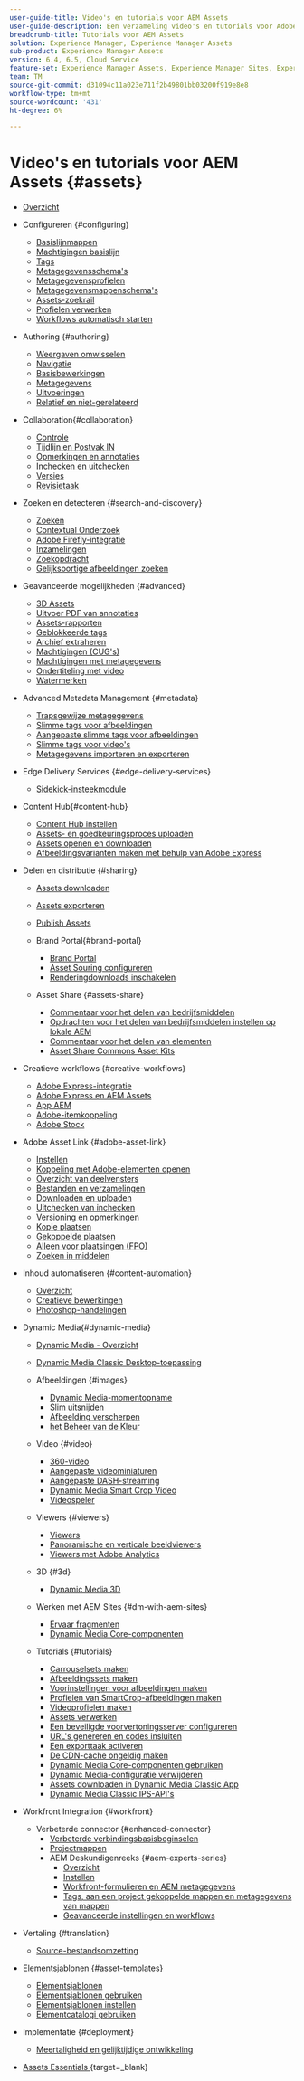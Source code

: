 ```yaml
---
user-guide-title: Video's en tutorials voor AEM Assets
user-guide-description: Een verzameling video's en tutorials voor Adobe Experience Manager Assets.
breadcrumb-title: Tutorials voor AEM Assets
solution: Experience Manager, Experience Manager Assets
sub-product: Experience Manager Assets
version: 6.4, 6.5, Cloud Service
feature-set: Experience Manager Assets, Experience Manager Sites, Experience Manager
team: TM
source-git-commit: d31094c11a023e711f2b49801bb03200f919e8e8
workflow-type: tm+mt
source-wordcount: '431'
ht-degree: 6%

---
```



# Video&#39;s en tutorials voor AEM Assets {#assets}

+ [Overzicht](overview.md)

+ Configureren {#configuring}
   + [Basislijnmappen](configuring/baseline-folders.md)
   + [Machtigingen basislijn](configuring/baseline-permissions.md)
   + [Tags](configuring/tagging.md)
   + [Metagegevensschema&#39;s](configuring/metadata-schemas.md)
   + [Metagegevensprofielen](configuring/metadata-profiles.md)
   + [Metagegevensmappenschema&#39;s](configuring/metadata-folder-schemas.md)
   + [Assets-zoekrail](configuring/assets-admin-search-rail.md)
   + [Profielen verwerken](configuring/processing-profiles.md)
   + [Workflows automatisch starten](configuring/auto-start-workflows.md)

+ Authoring {#authoring}
   + [Weergaven omwisselen](./authoring/switch-views.md)
   + [Navigatie](./authoring/navigation.md)
   + [Basisbewerkingen](./authoring/basic-operations.md)
   + [Metagegevens](./authoring/metadata.md)
   + [Uitvoeringen](./authoring/renditions.md)
   + [Relatief en niet-gerelateerd](./authoring/relate-unrelate.md)

+ Collaboration{#collaboration}
   + [Controle](./collaboration/watch.md)
   + [Tijdlijn en Postvak IN](./collaboration/timeline-and-inbox.md)
   + [Opmerkingen en annotaties](./collaboration/comments-and-annotations.md)
   + [Inchecken en uitchecken](./collaboration/check-in-and-check-out.md)
   + [Versies](./collaboration/versions.md)
   + [Revisietaak](./collaboration/review-task.md)

+ Zoeken en detecteren {#search-and-discovery}
   + [Zoeken](./search-and-discovery/search.md)
   + [ Contextual Onderzoek ](./search-and-discovery/contextual-search.md)
   + [Adobe Firefly-integratie](./search-and-discovery/adobe-firefly.md)
   + [ Inzamelingen ](./search-and-discovery/collections.md)
   + [Zoekopdracht](./search-and-discovery/search-boost.md)
   + [Gelijksoortige afbeeldingen zoeken](./search-and-discovery/find-similar-images.md)

+ Geavanceerde mogelijkheden {#advanced}
   + [ 3D Assets ](./advanced/3d-assets.md)
   + [Uitvoer PDF van annotaties](./advanced/customizing-annotations-pdf-output.md)
   + [Assets-rapporten](./advanced/asset-reports.md)
   + [Geblokkeerde tags](./advanced/blocked-tags.md)
   + [Archief extraheren](./advanced/extract-archive.md)
   + [Machtigingen (CUG&#39;s)](./advanced/closed-user-groups.md)
   + [Machtigingen met metagegevens](./advanced/metadata-driven-permissions.md)
   + [Ondertiteling met video](./advanced/video-closed-captions.md)
   + [Watermerken](./advanced/watermarks.md)

+ Advanced Metadata Management {#metadata}
   + [Trapsgewijze metagegevens](metadata/cascade-metadata-feature-video-use.md)
   + [Slimme tags voor afbeeldingen](metadata/image-smart-tags.md)
   + [Aangepaste slimme tags voor afbeeldingen](metadata/custom-smart-tags.md)
   + [Slimme tags voor video&#39;s](metadata/video-smart-tags.md)
   + [Metagegevens importeren en exporteren](metadata/metadata-import-export.md)

+ Edge Delivery Services {#edge-delivery-services}
   + [Sidekick-insteekmodule](./edge-delivery-services/sidekick-plugin.md)

+ Content Hub{#content-hub}
   + [Content Hub instellen](./content-hub/settingup-content-hub.md)
   + [Assets- en goedkeuringsproces uploaden](./content-hub/uploading-assets-and-approval-process.md)
   + [Assets openen en downloaden](./content-hub/accessing-and-downloading-assets.md)
   + [Afbeeldingsvarianten maken met behulp van Adobe Express](./content-hub/creating-image-variants-using-adobe-express.md)

+ Delen en distributie {#sharing}
   + [Assets downloaden](./sharing/download.md)
   + [Assets exporteren](./sharing/export.md)
   + [Publish Assets](./sharing/publish.md)

   + Brand Portal{#brand-portal}
      + [Brand Portal](./sharing/brand-portal.md)
      + [Asset Souring configureren](brand-portal/configure-asset-sourcing.md)
      + [Renderingdownloads inschakelen](brand-portal/enable-renditions-download.md)

   + Asset Share {#assets-share}
      + [Commentaar voor het delen van bedrijfsmiddelen](./sharing/asset-share-commons-user-experience-feature-video-understand.md)
      + [Opdrachten voor het delen van bedrijfsmiddelen instellen op lokale AEM](./sharing/asset-share-commons-technical-video-setup.md)
      + [Commentaar voor het delen van elementen](./sharing/asset-share-commons-feature-video-theming.md)
      + [Asset Share Commons Asset Kits](./sharing/asset-share/asset-share-commons-asset-kits.md)

+ Creatieve workflows {#creative-workflows}
   + [Adobe Express-integratie](./creative-workflows/adobe-express.md)
   + [Adobe Express en AEM Assets](./creative-workflows/adobe-express-aem-assets.md)
   + [App AEM](./creative-workflows/aem-desktop-app.md)
   + [Adobe-itemkoppeling](./creative-workflows/adobe-asset-link.md)
   + [Adobe Stock](./creative-workflows/adobe-stock.md)

+ Adobe Asset Link {#adobe-asset-link}
   + [Instellen](./adobe-asset-link/setup.md)
   + [Koppeling met Adobe-elementen openen](./adobe-asset-link/launch-adobe-asset-link.md)
   + [Overzicht van deelvensters](./adobe-asset-link/panel-overview.md)
   + [Bestanden en verzamelingen](./adobe-asset-link/files-and-collections.md)
   + [Downloaden en uploaden](./adobe-asset-link/download-and-upload.md)
   + [Uitchecken van inchecken](./adobe-asset-link/check-in-check-out.md)
   + [Versioning en opmerkingen](./adobe-asset-link/file-versioning-and-comments.md)
   + [Kopie plaatsen](./adobe-asset-link/place-copy.md)
   + [Gekoppelde plaatsen](./adobe-asset-link/place-linked.md)
   + [Alleen voor plaatsingen (FPO)](./adobe-asset-link/for-placement-only.md)
   + [Zoeken in middelen](./adobe-asset-link/asset-search.md)

+ Inhoud automatiseren {#content-automation}
   + [Overzicht](./content-automation/overview.md)
   + [Creatieve bewerkingen](./content-automation/creative-operations.md)
   + [Photoshop-handelingen](./content-automation/photoshop-actions.md)

+ Dynamic Media{#dynamic-media}
   + [Dynamic Media - Overzicht](dynamic-media/dynamic-media-overview-feature-video-use.md)
   + [Dynamic Media Classic Desktop-toepassing](dynamic-media/dynamic-media-classic-desktop-application.md)
   + Afbeeldingen {#images}
      + [Dynamic Media-momentopname](dynamic-media/dynamic-media-snapshot.md)
      + [Slim uitsnijden](dynamic-media/smart-crop-feature-video-use.md)
      + [Afbeelding verscherpen](dynamic-media/dynamic-media-image-sharpening-feature-video-use.md)
      + [ het Beheer van de Kleur ](dynamic-media/dynamic-media-color-management-technical-video-setup.md)
   + Video {#video}
      + [360-video](dynamic-media/dynamic-media-360-video-custom-thumbnail-feature-video-use.md)
      + [Aangepaste videominiaturen](dynamic-media/dynamic-media-video-thumbnails-feature-video-use.md)
      + [Aangepaste DASH-streaming](dynamic-media/dynamic-media-dash.md)
      + [Dynamic Media Smart Crop Video](dynamic-media/dynamic-media-smart-crop-video.md)
      + [Videospeler](dynamic-media/dynamic-media-video-player-feature-video-use.md)
   + Viewers {#viewers}
      + [Viewers](dynamic-media/dynamic-media-viewer-feature-video-understand.md)
      + [Panoramische en verticale beeldviewers](dynamic-media/panorama-vertical-image-viewer-feature-video-use.md)
      + [Viewers met Adobe Analytics](dynamic-media/dynamic-media-viewer-extension-use.md)
   + 3D {#3d}
      + [Dynamic Media 3D](dynamic-media/dynamic-media-3d-feature-video.md)
   + Werken met AEM Sites {#dm-with-aem-sites}
      + [Ervaar fragmenten](dynamic-media/dynamic-media-experience-fragments-feature-video-use.md)
      + [Dynamic Media Core-componenten](dynamic-media/dynamic-media-core-components.md)

   + Tutorials {#tutorials}
      + [Carrouselsets maken](dynamic-media/tutorials/creating-different-kinds-of-sets-with-aem-dynamic-media-carousel-sets.md)
      + [Afbeeldingssets maken](dynamic-media/tutorials/creating-different-kinds-of-sets-with-aem-dynamic-media-image-sets.md)
      + [Voorinstellingen voor afbeeldingen maken](dynamic-media/tutorials/creating-image-presets.md)
      + [Profielen van SmartCrop-afbeeldingen maken](dynamic-media/tutorials/creating-image-profile-smart-crop.md)
      + [Videoprofielen maken](dynamic-media/tutorials/creating-video-profile-to-process-videos-in-dynamic-media.md)
      + [Assets verwerken](dynamic-media/tutorials/how-to-run-dam-update-asset-workflow-on-an-asset-with-dynamic-media-enabled.md)
      + [Een beveiligde voorvertoningsserver configureren](dynamic-media/tutorials/adding-test-image-server-details-in-dynamic-media-for-secure-preview.md)
      + [URL&#39;s genereren en codes insluiten](dynamic-media/tutorials/how-to-generate-public-url-or-embed-code-for-an-asset.md)
      + [Een exporttaak activeren](dynamic-media/tutorials/how-to-trigger-export-job-in-dynamic-media-during-submit-job-operation-parameter.md)
      + [De CDN-cache ongeldig maken](dynamic-media/tutorials/invalidating-the-cdn-cache-by-way-of-dynamic-media.md)
      + [Dynamic Media Core-componenten gebruiken](dynamic-media/tutorials/using-dm-components-on-site-page.md)
      + [Dynamic Media-configuratie verwijderen](dynamic-media/tutorials/deleting-dynamic-media-configuration.md)
      + [Assets downloaden in Dynamic Media Classic App](dynamic-media/tutorials/how-to-download-asset-in-dynamic-media-classic-app.md)
      + [Dynamic Media Classic IPS-API&#39;s](dynamic-media/tutorials/introduction-to-dynamic-media-classic-ips-api.md)

+ Workfront Integration {#workfront}
   + Verbeterde connector {#enhanced-connector}
      + [Verbeterde verbindingsbasisbeginselen](./workfront/enhanced-connector/basics.md)
      + [Projectmappen](./workfront/enhanced-connector/project-folders.md)
      + AEM Deskundigenreeks {#aem-experts-series}
         + [Overzicht](./workfront/enhanced-connector/aem-experts-series/overview.md)
         + [Instellen](./workfront/enhanced-connector/aem-experts-series/setup.md)
         + [Workfront-formulieren en AEM metagegevens](./workfront/enhanced-connector/aem-experts-series/custom-forms.md)
         + [Tags, aan een project gekoppelde mappen en metagegevens van mappen](./workfront/enhanced-connector/aem-experts-series/aem-tags-project-linked-folders-and-folder-metadata.md)
         + [Geavanceerde instellingen en workflows](./workfront/enhanced-connector/aem-experts-series/advanced-settings-and-workflows.md)

+ Vertaling {#translation}
   + [Source-bestandsomzetting](translation/source-file-translation-feature-video-use.md)

+ Elementsjablonen {#asset-templates}
   + [Elementsjablonen](asset-templates/asset-templates-tutorial-understand.md)
   + [Elementsjablonen gebruiken](asset-templates/asset-templates-feature-video-use.md)
   + [Elementsjablonen instellen](asset-templates/asset-templates-technical-video-setup.md)
   + [Elementcatalogi gebruiken](asset-templates/asset-catalog-template-feature-video-use.md)

+ Implementatie {#deployment}
   + [Meertaligheid en gelijktijdige ontwikkeling](deployment/multitenancy-concurrent-article-understand.md)

+ [ Assets Essentials ](https://experienceleague.adobe.com/docs/experience-manager-learn/assets-essentials/overview.html) {target=_blank}
